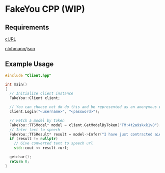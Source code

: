 # FakeYou CPP (WIP)

## Requirements
[cURL](https://curl.se/)

[nlohmann/json](https://github.com/nlohmann/json)

## Example Usage
```cpp
#include "Client.hpp"

int main()
{
  // Initialize client instance
  FakeYou::Client client;

  // You can choose not do do this and be represented as an anonymous user
  client.Login("<username>", "<password>"); 

  // Fetch a model by token
  FakeYou::TTSModel* model = client.GetModelByToken("TM:4t2a9skxk1v8");
  // Infer text to speech
  FakeYou::TTSResult* result = model->Infer("I have just contracted aids from my stuffed animal pikachu.");
  if (result != nullptr)
    // Give converted text to speech url
    std::cout << result->url;

  getchar();
  return 0;
}
